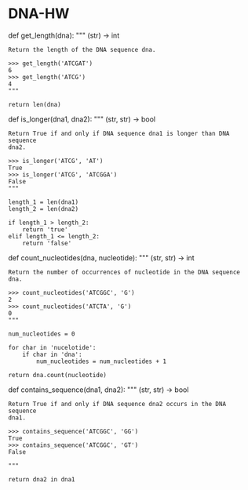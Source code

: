 DNA-HW
======
def get_length(dna):
    """ (str) -> int

    Return the length of the DNA sequence dna.

    >>> get_length('ATCGAT')
    6
    >>> get_length('ATCG')
    4
    """

    return len(dna)


def is_longer(dna1, dna2):
    """ (str, str) -> bool

    Return True if and only if DNA sequence dna1 is longer than DNA sequence
    dna2.

    >>> is_longer('ATCG', 'AT')
    True
    >>> is_longer('ATCG', 'ATCGGA')
    False
    """

    length_1 = len(dna1)
    length_2 = len(dna2)

    if length_1 > length_2:
        return 'true'
    elif length_1 <= length_2:
        return 'false'    


def count_nucleotides(dna, nucleotide):
    """ (str, str) -> int

    Return the number of occurrences of nucleotide in the DNA sequence dna.

    >>> count_nucleotides('ATCGGC', 'G')
    2
    >>> count_nucleotides('ATCTA', 'G')
    0
    """

    num_nucleotides = 0

    for char in 'nucelotide':
        if char in 'dna':
            num_nucleotides = num_nucleotides + 1

    return dna.count(nucleotide)


 
def contains_sequence(dna1, dna2):
    """ (str, str) -> bool

    Return True if and only if DNA sequence dna2 occurs in the DNA sequence
    dna1.

    >>> contains_sequence('ATCGGC', 'GG')
    True
    >>> contains_sequence('ATCGGC', 'GT')
    False

    """

    return dna2 in dna1

